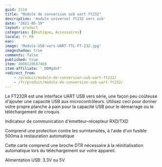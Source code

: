 ```yaml
---
guid: 2114
title: "Module de conversion usb uart ft232"
description: 'module universel ft232 vers usb'
date: "2021-05-19"
layout: product
categories: [Boutique, Accessoires]
locale: fr_FR
ean:
image: 'Module-USB-vers-UART-TTL-FT-232.jpg'
imageshadow: true
comments: false
published: true
item: 4000120687489
item-affiliate: '_DDMgdcF'
redirect_from: 
    - /produit/module-de-conversion-usb-uart-ft232/
    - /fr/produit/module-de-conversion-usb-uart-ft232/
---
```


Le FT232R est une interface UART USB vers série, une façon peu coûteuse d'ajouter une capacité USB aux microcontrôleurs. Utilisez ceci pour donner votre propre planche à pain pour la capacité USB pour le démarrage ou le téléchargement de croquis.

Indicateur de communication d'émetteur-récepteur RXD/TXD

Comprend une protection contre les surintensités, à l'aide d'un fusible 500ma à restauration automatique

Cette carte comprend une broche DTR nécessaire à la réinitialisation automatique lors du téléchargement sur votre appareil.

Alimentation USB: 3.3V ou 5V
